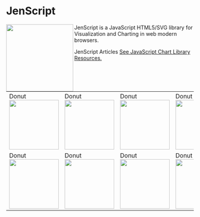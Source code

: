 # JenScript

<a href="http://jenscript.io"><img width="180" height="180" src="http://jenscript.io/svg/donut3d.svg" align="left"></a>
JenScript is a JavaScript HTML5/SVG library for Visualization and Charting in web modern browsers.

JenScript Articles [See JavaScript Chart Library Resources.](http://jenscript.io)

<table cellspacing="0" cellpadding="0">
    <tr valign="top">
        <td width="25%">Donut<br><a href="http://"><img width="133" src="http://jenscript.io/svg/pie.svg"></a></td>
        <td width="25%">Donut<br><a href="http://"><img width="133" src="http://jenscript.io/svg/donut2d.svg"></a></td>
        <td width="25%">Donut<br><a href="http://"><img width="133" src="http://jenscript.io/svg/donut3d.svg"></a></td>
        <td width="25%">Donut<br><a href="http://"><img width="133" src="http://jenscript.io/svg/macd.svg"></a></td>
    </tr>
        <tr valign="top">
        <td width="25%">Donut<br><a href="http://"><img width="133" src="http://jenscript.io/svg/stock.svg"></a></td>
        <td width="25%">Donut<br><a href="http://"><img width="133" src="http://jenscript.io/svg/donut2d.svg"></a></td>
        <td width="25%">Donut<br><a href="http://"><img width="133" src="http://jenscript.io/svg/donut2d.svg"></a></td>
        <td width="25%">Donut<br><a href="http://"><img width="133" src="http://jenscript.io/svg/donut2d.svg"></a></td>
    </tr>
</table>


